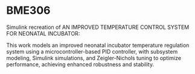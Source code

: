 # BME306
Simulink recreation of AN IMPROVED TEMPERATURE  CONTROL SYSTEM FOR NEONATAL  INCUBATOR:

This work models an improved neonatal incubator temperature regulation system using a microcontroller-based PID controller, with subsystem modeling, Simulink simulations, and Zeigler-Nichols tuning to optimize performance, achieving enhanced robustness and stability.

